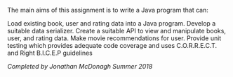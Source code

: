 The main aims of this assignment is to write a Java program that can:

Load existing book, user and rating data into a Java program.
Develop a suitable data serializer.
Create a suitable API to view and manipulate books, user, and rating data.
Make movie recommendations for user.
Provide unit testing which provides adequate code coverage and uses C.O.R.R.E.C.T. and Right B.I.C.E.P guidelines


*Completed by Jonathan McDonagh Summer 2018*